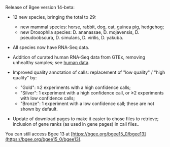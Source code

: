 Release of Bgee version 14-beta:
* 12 new species, bringing the total to 29:
    * new mammal species: horse, rabbit, dog, cat, guinea pig, hedgehog;
    * new Drosophila species: D. ananassae, D. mojavensis, D.
      pseudoobscura, D. simulans, D. virilis, D. yakuba.
* All species now have RNA-Seq data.
* Addition of curated human RNA-Seq data from GTEx, removing
  unhealthy samples; see [human data](https://bgee.org/bgee15_0/?page=download&action=expr_calls#id1).
* Improved quality annotation of calls: replacement of &quot;low
  quality&quot; / &quot;high quality&quot; by:
    * &quot;Gold&quot;: ≥2 experiments with a high confidence calls;
    * &quot;Silver&quot;: 1 experiment with a high confidence call,
      or ≥2 experiments with low confidence calls;
    * &quot;Bronze&quot;: 1 experiment with a low confidence call;
    these are not shown by default.

* Update of download pages to make it easier to chose files to
  retrieve; inclusion of gene ranks (as used in gene pages) in call
  files..

You can still access Bgee 13 at [https://bgee.org/bgee15_0/bgee13](https://bgee.org/bgee15_0/bgee13).
